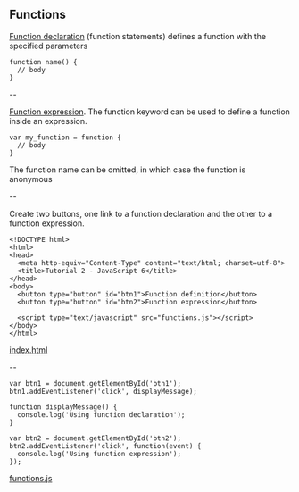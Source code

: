 ## Functions

[Function declaration](https://developer.mozilla.org/en-US/docs/Web/JavaScript/Reference/Statements/function) (function statements) defines a function with the specified parameters

```
function name() {
  // body
}
```

--

[Function expression](https://developer.mozilla.org/en-US/docs/web/JavaScript/Reference/Operators/function). The function keyword can be used to define a function inside an expression.

```
var my_function = function {
  // body
}
```

The function name can be omitted, in which case the function is anonymous

--

Create two buttons, one link to a function declaration and the other to a function expression.

```
<!DOCTYPE html>
<html>
<head>
  <meta http-equiv="Content-Type" content="text/html; charset=utf-8">
  <title>Tutorial 2 - JavaScript 6</title>
</head>
<body>
  <button type="button" id="btn1">Function definition</button>
  <button type="button" id="btn2">Function expression</button>

  <script type="text/javascript" src="functions.js"></script>
</body>
</html>
```

[index.html](https://github.com/mariancross/javascript-tutorial/blob/1b9e65d35e8dd61b56b8413c792e3879cd2673c4/index.html)

--

```
var btn1 = document.getElementById('btn1');
btn1.addEventListener('click', displayMessage);

function displayMessage() {
  console.log('Using function declaration');
}

var btn2 = document.getElementById('btn2');
btn2.addEventListener('click', function(event) {
  console.log('Using function expression');
});
```

[functions.js](https://github.com/mariancross/javascript-tutorial/blob/1b9e65d35e8dd61b56b8413c792e3879cd2673c4/functions.js)
